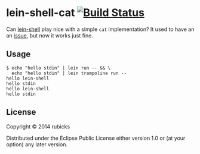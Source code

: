 # lein-shell-cat [![Build Status](https://travis-ci.org/rubicks/lein-shell-cat.png?branch=master)](https://travis-ci.org/rubicks/lein-shell-cat)

Can [lein-shell](https://github.com/hyPiRion/lein-shell) play nice with a simple `cat` implementation? It used to have an an [issue](https://github.com/hyPiRion/lein-shell/issues/13), but now it works just fine.

## Usage

```shell
$ echo "hello stdin" | lein run -- && \
  echo "hello stdin" | lein trampoline run --
hello lein-shell
hello stdin
hello lein-shell
hello stdin
```

## License

Copyright © 2014 rubicks

Distributed under the Eclipse Public License either version 1.0 or (at
your option) any later version.
